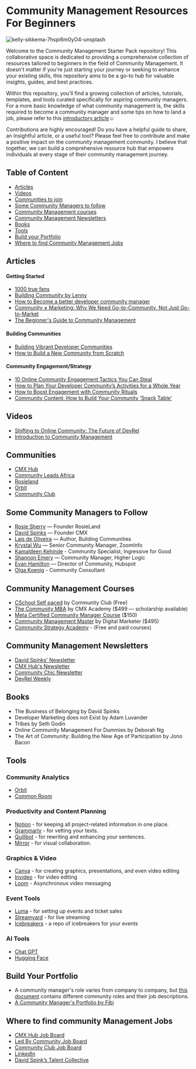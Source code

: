 # Community Management Resources For Beginners
![kelly-sikkema-7hspi6m0yO4-unsplash](https://github.com/emmanuellar/Community-Management-Resources/assets/41474439/2c116f0b-cde7-4d5f-a30d-88087c4e51c3)



Welcome to the Community Management Starter Pack repository! This collaborative space is dedicated to providing a comprehensive collection of resources tailored to beginners in the field of Community Management. It doesn't matter if you're just starting your journey or seeking to enhance your existing skills, this repository aims to be a go-to hub for valuable insights, guides, and best practices.

Within this repository, you'll find a growing collection of articles, tutorials, templates, and tools curated specifically for aspiring community managers. For a more basic knowledge of what community management is, the skills required to become a community manager and some tips on how to land a job, please refer to this [introductory article](https://amarachi-johnson.medium.com/beginners-guide-a-community-manager-s-handbook-cf3d0532d3d8)☺️

Contributions are highly encouraged! Do you have a helpful guide to share, an insightful article, or a useful tool? Please feel free to contribute and make a positive impact on the community management community. I believe that together, we can build a comprehensive resource hub that empowers individuals at every stage of their community management journey.

## Table of Content
* [Articles](##articles)
* [Videos](##videos)
* [Communities to join](#communities)
* [Some Community Managers to follow](#some-community-managers-to-follow)
* [Community Management courses](#community-management-courses)
* [Community Management Newsletters](#community-management-newsletters)
* [Books](#Books)
* [Tools](#tools)
* [Build your Portfolio](#build-your-portfolio)
* [Where to find Community Management Jobs](#where-to-find-community-management-jobs)

## Articles
#### Getting Started
* [1000 true fans](https://kk.org/thetechnium/1000-true-fans/)
* [Building Community by Lenny](https://www.lennysnewsletter.com/p/building-community)
* [How to Become a better developer community manager](https://www.codemotion.com/magazine/dev-hub/community-manager/better-community-manager/)
* [Community ≠ Marketing: Why We Need Go-to-Community, Not Just Go-to-Market](https://future.a16z.com/community-%E2%89%A0-marketing-why-we-need-go-to-community-not-just-go-to-market/)
* [The Beginner's Guide to Community Management](https://www.feverbee.com/the-beginners-guide-to-community-management/)
#### Building Communities
* [Building Vibrant Developer Communities](https://www.heavybit.com/library/blog/building-vibrant-developer-communities/)
* [How to Build a New Community from Scratch](https://cmxhub.com/how-build-new-community/)
#### Community Engagement/Strategy
* [10 Online Community Engagement Tactics You Can Steal](https://www.higherlogic.com/blog/online-community-engagement-tactics/)
* [How to Plan Your Developer Community’s Activities for a Whole Year](https://www.codemotion.com/magazine/dev-hub/community-manager/plan-community-strategy/)
* [How to Boost Engagement with Community Rituals](https://www.commsor.com/post/community-rituals)
* [Community Content: How to Build Your Community ‘Snack Table’](https://www.commsor.com/post/community-content)

## Videos
* [Shifting to Online Community: The Future of DevRel](https://www.youtube.com/watch?v=uGdW4X7mjX0)
* [Introduction to Community Management](https://www.youtube.com/watch?v=NmdKaNAX0uo&pp=ygUUY29tbXVuaXR5IG1hbmFnZW1lbnQ%3D)

## Communities
* [CMX Hub](https://cmxhub.com/)
* [Community Leads Africa](https://www.communityleads.africa/)
* [Rosieland](https://rosie.land/)
* [Orbit](http://orbit.com/)
* [Community Club](https://www.community.club/)

## Some Community Managers to Follow
* [Rosie Sherry](https://www.linkedin.com/in/rosiesherry/) — Founder RosieLand
* [David Spinks](https://www.linkedin.com/in/davidspinks/) — Founder CMX
* [Laís de Oliveira](https://www.linkedin.com/in/laisdeoliveira/) — Author, Building Communities 
* [Krystal Wu](https://www.linkedin.com/in/krystalwu/) — Senior Community Manager, ZoomInfo
* [Kamaldeen Kehinde](https://www.linkedin.com/in/kenkarmah/) - Community Specialist, Ingressive for Good
* [Shannon Emery](https://www.linkedin.com/in/shannon-m-emery/) — Community Manager, Higher Logic
* [Evan Hamilton](https://www.linkedin.com/in/evanhamilton/) — Director of Community, Hubspot
* [Olga Koenig](https://www.linkedin.com/in/olga-koenig-108/) - Community Consultant

## Community Management Courses
* [CSchool Self paced](https://www.community.club/c-school) by Community Club (Free)
* [The Community MBA](https://www.cmxhub.com/academy) by CMX Academy ($499 — scholarship available)
* [Meta Certified Community Manager Course](https://www.facebook.com/business/learn/digital-skills-programs/community-leaders) ($150)
* [Community Management Master](https://www.digitalmarketer.com/certifications/community-management-mastery/) by Digital Marketer ($495)
* [Community Strategy Academy](https://communitystrategyacademy.com/) - (Free and paid courses)

## Community Management Newsletters
* [David Spinks' Newsletter](https://davidspinks.substack.com/)
* [CMX Hub's Newsletter](https://cmxhub.com/subscribe/)
* [Community Chic Newsletter](https://www.linkedin.com/newsletters/6885171504909287424?lipi=urn%3Ali%3Apage%3Ad_flagship3_profile_view_base%3BNRMwqcBTR1CnfuLqe2%2FaSg%3D%3D)
* [DevRel Weekly](http://devrelweekly.com/)

## Books
* The Business of Belonging by David Spinks
* Developer Marketing does not Exist by Adam Luvander
* Tribes by Seth Godin
* Online Community Management For Dummies by Deborah Ng
* The Art of Community: Building the New Age of Participation by Jono Bacon

## Tools
### Community Analytics
* [Orbit](https://orbit.love)
* [Common Room](https://www.commonroom.io/)
  
### Productivity and Content Planning
* [Notion](https://notion.so) - for keeping all project-related information in one place.
* [Grammarly](https://grammarly.com) - for vetting your texts.
* [Quillbot](https://quillbot.com) - for rewriting and enhancing your sentences.
* [Mirror](https://mirror.xyz) - for visual collaboration.

### Graphics & Video
* [Canva](https://canva.com) - for creating graphics, presentations, and even video editing
* [Invideo](https://invideo.com) - for video editing
* [Loom](https://www.loom.com/) - Asynchronous video messaging

### Event Tools
* [Luma](https://lu.ma) - for setting up events and ticket sales
* [Streamyard](https://streamyard.com/) - for live streaming
* [Icebreakers](https://docs.google.com/document/d/1j4rj883slFvh1zZLGedqQFM0wqCrHlIEPE62K0LkKak/edit?mc_cid=02bb085414&mc_eid=241d9fac3e) - a repo of icebreakers for your events

### AI Tools
* [Chat GPT](https://chat.openai.com)
* [Hugging Face](https://huggingface.co/)

## Build Your Portfolio
* A community manager's role varies from company to company, but [this document](https://www.notion.so/Community-Job-Descriptions-Database-06eda4aecbf3432db62e1678da11eaec) contains different community roles and their job descriptions.
* [A Community Manager's Portfolio by Fibi](https://fibi-portfolio.notion.site/fibi-portfolio/Work-Portfolio-9c3694086b234a72aa461cb479abcdb6)

## Where to find community Management Jobs
* [CMX Hub Job Board](https://www.cmxhub.com/jobs)
* [Led By Community Job Board](https://jobs.ledby.community/)
* [Community Club Job Board](https://www.community.club/jobs)
* [LinkedIn](https://linkedin.com/)
* [David Spink’s Talent Collective](https://davidspinks.pallet.com/talent/welcome)

